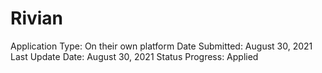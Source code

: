 # Rivian

Application Type: On their own platform
Date Submitted: August 30, 2021
Last Update Date: August 30, 2021
Status Progress: Applied